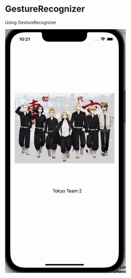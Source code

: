 
# GestureRecognizer 

Using GestureRecognizer





![GestureRecognizerApp](https://raw.githubusercontent.com/eyupfidan/swift-projects/main/GestureRecognizerApp/assets/GestureRecognizerApp.gif)
